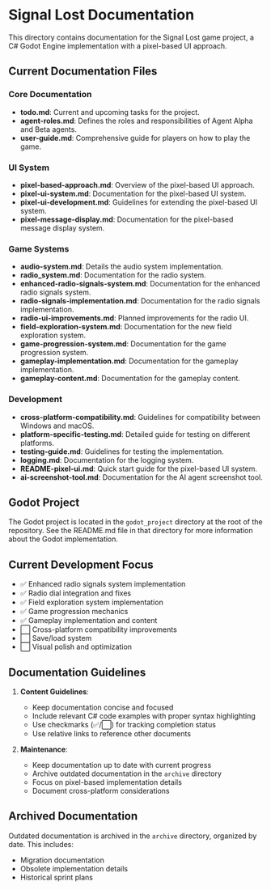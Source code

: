 # Signal Lost Documentation

This directory contains documentation for the Signal Lost game project, a C# Godot Engine implementation with a pixel-based UI approach.

## Current Documentation Files

### Core Documentation

- **todo.md**: Current and upcoming tasks for the project.
- **agent-roles.md**: Defines the roles and responsibilities of Agent Alpha and Beta agents.
- **user-guide.md**: Comprehensive guide for players on how to play the game.

### UI System

- **pixel-based-approach.md**: Overview of the pixel-based UI approach.
- **pixel-ui-system.md**: Documentation for the pixel-based UI system.
- **pixel-ui-development.md**: Guidelines for extending the pixel-based UI system.
- **pixel-message-display.md**: Documentation for the pixel-based message display system.

### Game Systems

- **audio-system.md**: Details the audio system implementation.
- **radio_system.md**: Documentation for the radio system.
- **enhanced-radio-signals-system.md**: Documentation for the enhanced radio signals system.
- **radio-signals-implementation.md**: Documentation for the radio signals implementation.
- **radio-ui-improvements.md**: Planned improvements for the radio UI.
- **field-exploration-system.md**: Documentation for the new field exploration system.
- **game-progression-system.md**: Documentation for the game progression system.
- **gameplay-implementation.md**: Documentation for the gameplay implementation.
- **gameplay-content.md**: Documentation for the gameplay content.

### Development

- **cross-platform-compatibility.md**: Guidelines for compatibility between Windows and macOS.
- **platform-specific-testing.md**: Detailed guide for testing on different platforms.
- **testing-guide.md**: Guidelines for testing the implementation.
- **logging.md**: Documentation for the logging system.
- **README-pixel-ui.md**: Quick start guide for the pixel-based UI system.
- **ai-screenshot-tool.md**: Documentation for the AI agent screenshot tool.

## Godot Project

The Godot project is located in the `godot_project` directory at the root of the repository. See the README.md file in that directory for more information about the Godot implementation.

## Current Development Focus

- ✅ Enhanced radio signals system implementation
- ✅ Radio dial integration and fixes
- ✅ Field exploration system implementation
- ✅ Game progression mechanics
- ✅ Gameplay implementation and content
- ⬜ Cross-platform compatibility improvements
- ⬜ Save/load system
- ⬜ Visual polish and optimization

## Documentation Guidelines

1. **Content Guidelines**:

   - Keep documentation concise and focused
   - Include relevant C# code examples with proper syntax highlighting
   - Use checkmarks (✅/⬜) for tracking completion status
   - Use relative links to reference other documents

2. **Maintenance**:
   - Keep documentation up to date with current progress
   - Archive outdated documentation in the `archive` directory
   - Focus on pixel-based implementation details
   - Document cross-platform considerations

## Archived Documentation

Outdated documentation is archived in the `archive` directory, organized by date. This includes:

- Migration documentation
- Obsolete implementation details
- Historical sprint plans
